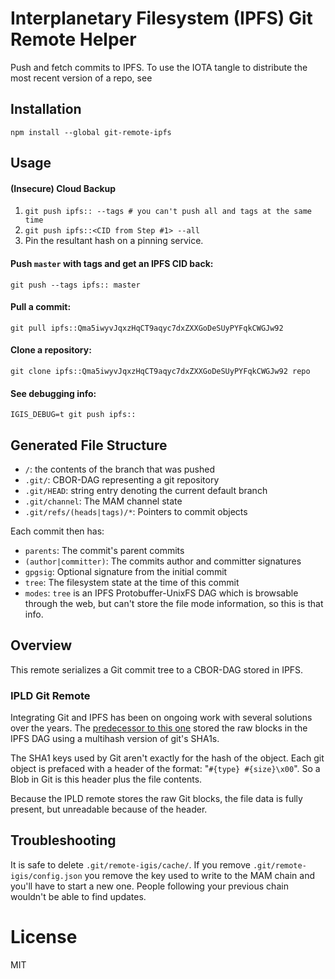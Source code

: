 # Interplanetary Filesystem (IPFS) Git Remote Helper

Push and fetch commits to IPFS. To use the IOTA tangle to distribute the most recent version of a repo, see 

## Installation

`npm install --global git-remote-ipfs`

## Usage

#### (Insecure) Cloud Backup

1. `git push ipfs:: --tags # you can't push all and tags at the same time`
2. `git push ipfs::<CID from Step #1> --all`
3. Pin the resultant hash on a pinning service.

#### Push `master` with tags and get an IPFS CID back:

`git push --tags ipfs:: master`

#### Pull a commit:

`git pull ipfs::Qma5iwyvJqxzHqCT9aqyc7dxZXXGoDeSUyPYFqkCWGJw92`

#### Clone a repository:

`git clone ipfs::Qma5iwyvJqxzHqCT9aqyc7dxZXXGoDeSUyPYFqkCWGJw92 repo`

#### See debugging info:

`IGIS_DEBUG=t git push ipfs::`


## Generated File Structure

* `/`: the contents of the branch that was pushed
* `.git/`: CBOR-DAG representing a git repository
* `.git/HEAD`: string entry denoting the current default branch
* `.git/channel`: The MAM channel state
* `.git/refs/(heads|tags)/*`: Pointers to commit objects

Each commit then has:

* `parents`: The commit's parent commits
* `(author|committer)`: The commits author and committer signatures
* `gpgsig`: Optional signature from the initial commit
* `tree`: The filesystem state at the time of this commit
* `modes`: `tree` is an IPFS Protobuffer-UnixFS DAG which is browsable through the web, but can't store the file mode information, so this is that info.

## Overview

This remote serializes a Git commit tree to a CBOR-DAG stored in IPFS.

### IPLD Git Remote

Integrating Git and IPFS has been on ongoing work with several solutions over the years. The [predecessor to this one](//github.com/ipfs-shipyard/git-remote-ipld) stored the raw blocks in the IPFS DAG using a multihash version of git's SHA1s.

The SHA1 keys used by Git aren't exactly for the hash of the object. Each git object is prefaced with a header of the format: "`#{type} #{size}\x00`". So a Blob in Git is this header plus the file contents.

Because the IPLD remote stores the raw Git blocks, the file data is fully present, but unreadable because of the header.

## Troubleshooting

It is safe to delete `.git/remote-igis/cache/`. If you remove `.git/remote-igis/config.json` you remove the key used to write to the MAM chain and you'll have to start a new one. People following your previous chain wouldn't be able to find updates.

# License
MIT

